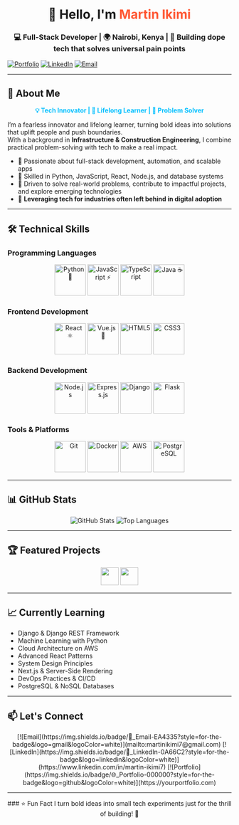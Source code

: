 <div align="center">

# 👋 Hello, I'm <span style="color:#FF5733">Martin Ikimi</span>

### 💻 Full-Stack Developer | 🌍 Nairobi, Kenya | 🚀 Building dope tech that solves universal pain points

</div>

[![Portfolio](https://img.shields.io/badge/🌐_Portfolio-000000?style=for-the-badge&logo=github&logoColor=white)](https://yourportfolio.com)
[![LinkedIn](https://img.shields.io/badge/💼_LinkedIn-0A66C2?style=for-the-badge&logo=linkedin&logoColor=white)](https://www.linkedin.com/in/martin-ikimi7)
[![Email](https://img.shields.io/badge/📧_Email-EA4335?style=for-the-badge&logo=gmail&logoColor=white)](mailto:martinikimi7@gmail.com)

---

## 📖 About Me

<p align="center">
<span style="color:#00BFFF; font-weight:bold;">💡 Tech Innovator | 🚀 Lifelong Learner | 🔨 Problem Solver</span>
</p>

I’m a fearless innovator and lifelong learner, turning bold ideas into solutions that uplift people and push boundaries.  
With a background in **Infrastructure & Construction Engineering**, I combine practical problem-solving with tech to make a real impact.

- 🔹 Passionate about full-stack development, automation, and scalable apps  
- 🔹 Skilled in Python, JavaScript, React, Node.js, and database systems  
- 🔹 Driven to solve real-world problems, contribute to impactful projects, and explore emerging technologies  
- 🔹 **Leveraging tech for industries often left behind in digital adoption**

---

## 🛠️ Technical Skills

### Programming Languages
<p align="center">
  <img src="https://img.shields.io/badge/Python-3776AB?style=for-the-badge&logo=python&logoColor=white" height="70" title="Python 🐍"/>
  <img src="https://img.shields.io/badge/JavaScript-F7DF1E?style=for-the-badge&logo=javascript&logoColor=black" height="70" title="JavaScript ⚡"/>
  <img src="https://img.shields.io/badge/TypeScript-3178C6?style=for-the-badge&logo=typescript&logoColor=white" height="70" title="TypeScript"/>
  <img src="https://img.shields.io/badge/Java-007396?style=for-the-badge&logo=java&logoColor=white" height="70" title="Java ☕"/>
</p>

### Frontend Development
<p align="center">
  <img src="https://img.shields.io/badge/React-61DAFB?style=for-the-badge&logo=react&logoColor=black" height="70" title="React ⚛️"/>
  <img src="https://img.shields.io/badge/Vue.js-4FC08D?style=for-the-badge&logo=vue.js&logoColor=white" height="70" title="Vue.js 🌱"/>
  <img src="https://img.shields.io/badge/HTML5-E34F26?style=for-the-badge&logo=html5&logoColor=white" height="70" title="HTML5"/>
  <img src="https://img.shields.io/badge/CSS3-1572B6?style=for-the-badge&logo=css3&logoColor=white" height="70" title="CSS3"/>
</p>

### Backend Development
<p align="center">
  <img src="https://img.shields.io/badge/Node.js-339933?style=for-the-badge&logo=node.js&logoColor=white" height="70" title="Node.js"/>
  <img src="https://img.shields.io/badge/Express-000000?style=for-the-badge&logo=express&logoColor=white" height="70" title="Express.js"/>
  <img src="https://img.shields.io/badge/Django-092E20?style=for-the-badge&logo=django&logoColor=white" height="70" title="Django"/>
  <img src="https://img.shields.io/badge/Flask-000000?style=for-the-badge&logo=flask&logoColor=white" height="70" title="Flask"/>
</p>

### Tools & Platforms
<p align="center">
  <img src="https://img.shields.io/badge/Git-F05032?style=for-the-badge&logo=git&logoColor=white" height="70" title="Git"/>
  <img src="https://img.shields.io/badge/Docker-2496ED?style=for-the-badge&logo=docker&logoColor=white" height="70" title="Docker"/>
  <img src="https://img.shields.io/badge/AWS-232F3E?style=for-the-badge&logo=amazon-aws&logoColor=white" height="70" title="AWS"/>
  <img src="https://img.shields.io/badge/PostgreSQL-4169E1?style=for-the-badge&logo=postgresql&logoColor=white" height="70" title="PostgreSQL"/>
</p>

---

## 📊 GitHub Stats

<p align="center">
  <img src="https://github-readme-stats.vercel.app/api?username=Martinikimi&show_icons=true&theme=radical&hide_border=true" alt="GitHub Stats" />
  <img src="https://github-readme-stats.vercel.app/api/top-langs/?username=Martinikimi&layout=compact&theme=radical&hide_border=true" alt="Top Languages" />
</p>

---

## 🏆 Featured Projects

<p align="center">
  <a href="https://github.com/YOUR_USERNAME/project-one"><img src="https://img.shields.io/badge/Project-One-React%2CNode.js-orange?style=for-the-badge" height="40" /></a>
  <a href="https://github.com/YOUR_USERNAME/project-two"><img src="https://img.shields.io/badge/Project-Two-Vue.js%2CExpress-blue?style=for-the-badge" height="40" /></a>
</p>

---

## 📈 Currently Learning

- Django & Django REST Framework  
- Machine Learning with Python  
- Cloud Architecture on AWS  
- Advanced React Patterns  
- System Design Principles  
- Next.js & Server-Side Rendering  
- DevOps Practices & CI/CD  
- PostgreSQL & NoSQL Databases  

---

## 📫 Let's Connect

<p align="center">
  [![Email](https://img.shields.io/badge/📧_Email-EA4335?style=for-the-badge&logo=gmail&logoColor=white)](mailto:martinikimi7@gmail.com)
  [![LinkedIn](https://img.shields.io/badge/💼_LinkedIn-0A66C2?style=for-the-badge&logo=linkedin&logoColor=white)](https://www.linkedin.com/in/martin-ikimi7)
  [![Portfolio](https://img.shields.io/badge/🌐_Portfolio-000000?style=for-the-badge&logo=github&logoColor=white)](https://yourportfolio.com)
</p>

---

<div align="center">
### ⭐ Fun Fact
I turn bold ideas into small tech experiments just for the thrill of building! 🚀
</div>

